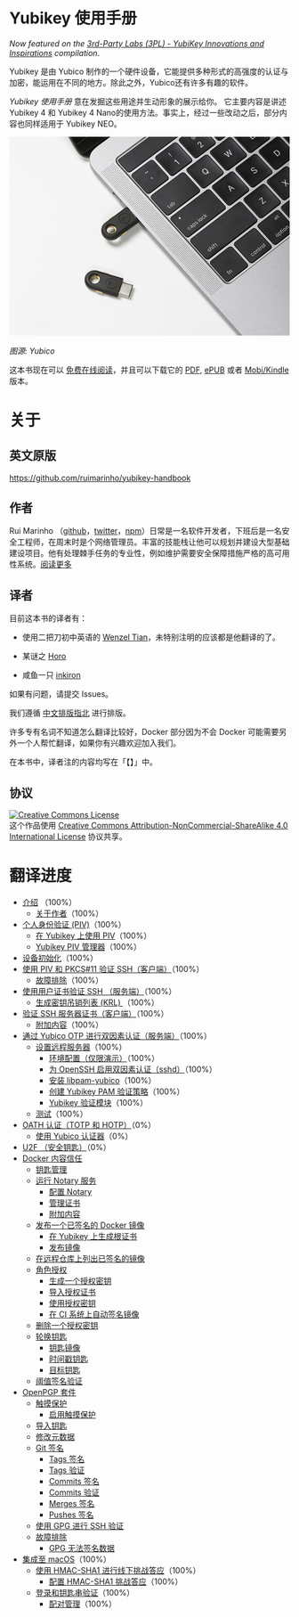 # Yubikey 使用手册

_Now featured on the [3rd-Party Labs (3PL) - YubiKey Innovations and Inspirations](https://forum.yubico.com/viewtopic.php?f=8&t=1942) compilation_.

Yubikey 是由 Yubico 制作的一个硬件设备，它能提供多种形式的高强度的认证与加密，能运用在不同的地方。除此之外，Yubico还有许多有趣的软件。

_Yubikey 使用手册_ 意在发掘这些用途并生动形象的展示给你。 它主要内容是讲述 Yubikey 4 和 Yubikey 4 Nano的使用方法。事实上，经过一些改动之后，部分内容也同样适用于 Yubikey NEO。

![](./images/yubikey-plugged-in.jpg)

_图源: Yubico_

这本书现在可以 [免费在线阅读](https://ruimarinho.gitbooks.io/yubikey-handbook/content/)，并且可以下载它的 [PDF](https://www.gitbook.com/download/pdf/book/ruimarinho/yubikey-handbook), [ePUB](https://www.gitbook.com/download/epub/book/ruimarinho/yubikey-handbook) 或者 [Mobi/Kindle](https://www.gitbook.com/download/mobi/book/ruimarinho/yubikey-handbook) 版本。

# 关于

## 英文原版

https://github.com/ruimarinho/yubikey-handbook

## 作者

Rui Marinho （[github](https://github.com/ruimarinho)，[twitter](https://twitter.com/ruipmarinho)，[npm](https://www.npmjs.com/~ruimarinho)）日常是一名软件开发者，下班后是一名安全工程师，在周末时是个网络管理员。丰富的技能栈让他可以规划并建设大型基础建设项目。他有处理棘手任务的专业性，例如维护需要安全保障措施严格的高可用性系统。[阅读更多](introduction/about-the-author.md)

## 译者

目前这本书的译者有：

* 使用二把刀初中英语的 [Wenzel Tian](@iamtwz)，未特别注明的应该都是他翻译的了。

* 某谜之 [Horo](@KenOokamiHoro) 

* 咸鱼一只 [inkiron](@inkiron)

如果有问题，请提交 Issues。

我们遵循 [中文排版指北](https://github.com/sparanoid/chinese-copywriting-guidelines) 进行排版。

许多专有名词不知道怎么翻译比较好，Docker 部分因为不会 Docker 可能需要另外一个人帮忙翻译，如果你有兴趣欢迎加入我们。

在本书中，译者注的内容均写在「【】」中。

## 协议

<a rel="license" href="http://creativecommons.org/licenses/by-nc-sa/4.0/"><img alt="Creative Commons License" style="border-width:0" src="https://i.creativecommons.org/l/by-nc-sa/4.0/88x31.png" /></a><br />这个作品使用 <a rel="license" href="http://creativecommons.org/licenses/by-nc-sa/4.0/">Creative Commons Attribution-NonCommercial-ShareAlike 4.0 International License</a> 协议共享。

 # 翻译进度

- [介绍](README.md) （100%）
  - [关于作者](introduction/about-the-author.md)（100%）
- [个人身份验证 (PIV)](piv/README.md)（100%）
  - [在 Yubikey 上使用 PIV](piv/use-cases.md)（100%）
  - [Yubikey PIV 管理器](piv/yubikey-piv-manager.md)（100%）
- [设备初始化](device-initialization/README.md)（100%）
- [使用  PIV 和 PKCS#11 验证 SSH（客户端）](ssh/authenticating-ssh-with-piv-and-pkcs11-client/README.md)（100%）
  - [故障排除](ssh/authenticating-ssh-with-piv-and-pkcs11-client/troubleshooting.md)（100%）
- [使用用户证书验证 SSH （服务端）](ssh/authenticating-ssh-via-user-certificates-server/README.md)（100%）
  - [生成密钥吊销列表 (KRL) ](ssh/authenticating-ssh-via-user-certificates-server/generating-the-key-revocation-list-krl.md)（100%）
- [验证 SSH 服务器证书（客户端）](ssh/authenticating-ssh-host-certificates-client/README.md)（100%）
  - [附加内容](ssh/authenticating-ssh-host-certificates-client/additional-resources.md)（100%）
- [通过 Yubico OTP 进行双因素认证（服务端）](yubico-otp/README.md)（100%）
  - [设置远程服务器](yubico-otp/setting-up-a-remote-server/README.md)（100%）
    - [环境配置（仅限演示）](yubico-otp/setting-up-a-remote-server/prerequisites-demonstration-only.md)（100%）
    - [为 OpenSSH 启用双因素认证（sshd）](yubico-otp/setting-up-a-remote-server/configuring-openssh-sshd-for-2fa-authentication.md)（100%）
    - [安装 libpam-yubico](yubico-otp/setting-up-a-remote-server/installing-libpam-yubico.md)（100%）
    - [创建 Yubikey PAM 验证策略](yubico-otp/setting-up-a-remote-server/creating-the-yubikey-pam-authentication-policy.md)（100%）
    - [Yubikey 验证模块](yubico-otp/setting-up-a-remote-server/yubikey-authentication-module.md)（100%）
  - [测试](yubico-otp/testing.md)（100%）
- [OATH 认证（TOTP 和 HOTP）](oath/README.md)（0%）
  - [使用 Yubico 认证器](oath/yubico-authenticator.md)（0%）
- [U2F （安全钥匙）](u2f/README.md)（0%）
- [Docker 内容信任](docker-content-trust/README.md)
  - [钥匙管理](docker-content-trust/key-management.md)
  - [运行 Notary 服务](docker-content-trust/notary/README.md)
    - [配置 Notary](docker-content-trust/notary/configuring.md)
    - [管理证书](docker-content-trust/notary/certificates.md)
    - [附加内容](docker-content-trust/notary/additional-resources.md)
  - [发布一个已签名的 Docker 镜像](docker-content-trust/pushing-signed-image/README.md)
    - [在 Yubikey 上生成根证书](docker-content-trust/pushing-signed-image/generating-the-root-key.md)
    - [发布镜像](docker-content-trust/pushing-signed-image/pushing-a-signed-docker-image.md)
  - [在远程仓库上列出已签名的镜像](docker-content-trust/listing-signed-images-on-a-remote-repository.md)
  - [角色授权](docker-content-trust/delegation-roles/README.md)
    - [生成一个授权密钥](docker-content-trust/delegation-roles/generating-a-delegation-key.md)
    - [导入授权证书](docker-content-trust/delegation-roles/importing-a-delegation-certificate.md)
    - [使用授权密钥](docker-content-trust/delegation-roles/using-a-delegation-key.md)
    - [在 CI 系统上自动签名镜像](docker-content-trust/delegation-roles/automating-image-signing-on-ci-systems.md)
  - [删除一个授权密钥](docker-content-trust/removing-a-delegation-key.md)
  - [轮换钥匙](docker-content-trust/key-rotation/README.md)
    - [钥匙镜像](docker-content-trust/key-rotation/snapshot-key.md)
    - [时间戳钥匙](docker-content-trust/key-rotation/timestamp-key.md)
    - [目标钥匙](docker-content-trust/key-rotation/targets-key.md)
  - [阈值签名验证](docker-content-trust/threshold-validation-signing.md)
- [OpenPGP 套件](openpgp/README.md)
  - [触摸保护](openpgp/touch-protection/README.md)
    - [启用触摸保护](openpgp/touch-protection/enabling-touch-protection.md)
  - [导入钥匙](openpgp/importing-keys.md)
  - [修改元数据](openpgp/editing-metadata.md)
  - [Git 签名](openpgp/git-signing/README.md)
    - [Tags 签名](openpgp/git-signing/signing-tags.md)
    - [Tags 验证](openpgp/git-signing/verifying-tags.md)
    - [Commits 签名](openpgp/git-signing/signing-commits.md)
    - [Commits 验证](openpgp/git-signing/verifying-commits.md) 
    - [Merges 签名](openpgp/git-signing/signing-merges.md)
    - [Pushes 签名](openpgp/git-signing/signing-pushes.md)
  - [使用 GPG 进行 SSH 验证](openpgp/authenticating-ssh-with-gpg.md)
  - [故障排除](openpgp/troubleshooting/README.md)
    - [GPG 无法签名数据](openpgp/troubleshooting/gpg-failed-to-sign-the-data.md)
- [集成至 macOS](macos/README.md)（100%）
  - [使用 HMAC-SHA1 进行线下挑战答应](macos/offline-authentication/README.md)（100%）
    - [配置 HMAC-SHA1 挑战答应](macos/offline-authentication/configuration.md)（100%）
  - [登录和钥匙串验证](macos/login/README.md)（100%）
    - [配对管理](macos/login/managing-pairing.md)（100%）
